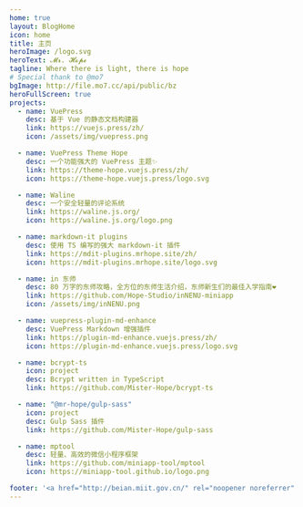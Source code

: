 ```yaml
---
home: true
layout: BlogHome
icon: home
title: 主页
heroImage: /logo.svg
heroText: 𝓜𝓻. 𝓗𝓸𝓹𝓮
tagline: Where there is light, there is hope
# Special thank to @mo7
bgImage: http://file.mo7.cc/api/public/bz
heroFullScreen: true
projects:
  - name: VuePress
    desc: 基于 Vue 的静态文档构建器
    link: https://vuejs.press/zh/
    icon: /assets/img/vuepress.png

  - name: VuePress Theme Hope
    desc: 一个功能强大的 VuePress 主题✨
    link: https://theme-hope.vuejs.press/zh/
    icon: https://theme-hope.vuejs.press/logo.svg

  - name: Waline
    desc: 一个安全轻量的评论系统
    link: https://waline.js.org/
    icon: https://waline.js.org/logo.png

  - name: markdown-it plugins
    desc: 使用 TS 编写的强大 markdown-it 插件
    link: https://mdit-plugins.mrhope.site/zh/
    icon: https://mdit-plugins.mrhope.site/logo.svg

  - name: in 东师
    desc: 80 万字的东师攻略，全方位的东师生活介绍，东师新生们的最佳入学指南❤
    link: https://github.com/Hope-Studio/inNENU-miniapp
    icon: /assets/img/inNENU.png

  - name: vuepress-plugin-md-enhance
    desc: VuePress Markdown 增强插件
    link: https://plugin-md-enhance.vuejs.press/zh/
    icon: https://plugin-md-enhance.vuejs.press/logo.svg

  - name: bcrypt-ts
    icon: project
    desc: Bcrypt written in TypeScript
    link: https://github.com/Mister-Hope/bcrypt-ts

  - name: "@mr-hope/gulp-sass"
    icon: project
    desc: Gulp Sass 插件
    link: https://github.com/Mister-Hope/gulp-sass

  - name: mptool
    desc: 轻量、高效的微信小程序框架
    link: https://github.com/miniapp-tool/mptool
    icon: https://miniapp-tool.github.io/logo.png

footer: '<a href="http://beian.miit.gov.cn/" rel="noopener noreferrer" target="_blank">备案号: 辽ICP备18007023号</a> | <a href="/about/site.html">关于网站</a>'
---
```

